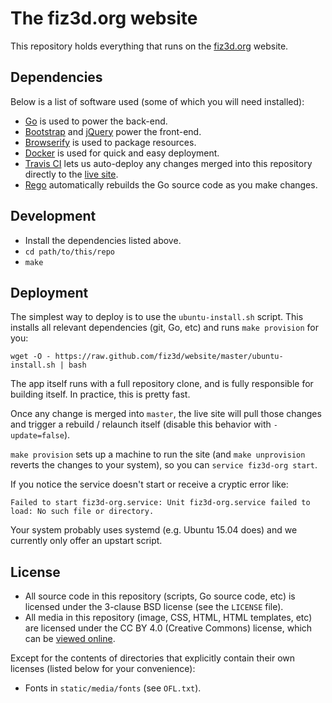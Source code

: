 # The fiz3d.org website

This repository holds everything that runs on the [fiz3d.org](https://fiz3d.org) website.

## Dependencies

Below is a list of software used (some of which you will need installed):

- [Go](https://golang.org) is used to power the back-end.
- [Bootstrap](https://getbootstrap.com) and [jQuery](https://jquery.com) power the front-end.
- [Browserify](https://browserify.org) is used to package resources.
- [Docker](https://www.docker.com) is used for quick and easy deployment.
- [Travis CI](https://travis-ci.org) lets us auto-deploy any changes merged into this repository directly to the [live site](https://fiz3d.org).
- [Rego](https://sourcegraph.com/github.com/sqs/rego) automatically rebuilds the Go source code as you make changes.

## Development

- Install the dependencies listed above.
- `cd path/to/this/repo`
- `make`

## Deployment

The simplest way to deploy is to use the `ubuntu-install.sh` script. This installs all relevant dependencies (git, Go, etc) and runs `make provision` for you:

```
wget -O - https://raw.github.com/fiz3d/website/master/ubuntu-install.sh | bash
```

The app itself runs with a full repository clone, and is fully responsible for building itself. In practice, this is pretty fast.

Once any change is merged into `master`, the live site will pull those changes and trigger a rebuild / relaunch itself (disable this behavior with `-update=false`).

`make provision` sets up a machine to run the site (and `make unprovision` reverts the changes to your system), so you can `service fiz3d-org start`.

If you notice the service doesn't start or receive a cryptic error like:

```
Failed to start fiz3d-org.service: Unit fiz3d-org.service failed to load: No such file or directory.
```

Your system probably uses systemd (e.g. Ubuntu 15.04 does) and we currently only offer an upstart script.

## License

- All source code in this repository (scripts, Go source code, etc) is licensed under the 3-clause BSD license (see the `LICENSE` file).
- All media in this repository (image, CSS, HTML, HTML templates, etc) are licensed under the CC BY 4.0 (Creative Commons) license, which can be [viewed online](https://creativecommons.org/licenses/by/4.0/).

Except for the contents of directories that explicitly contain their own licenses (listed below for your convenience):

- Fonts in `static/media/fonts` (see `OFL.txt`).
